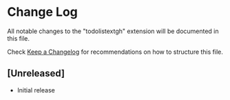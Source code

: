 # Change Log

All notable changes to the "todolistextgh" extension will be documented in this file.

Check [Keep a Changelog](http://keepachangelog.com/) for recommendations on how to structure this file.

## [Unreleased]

- Initial release